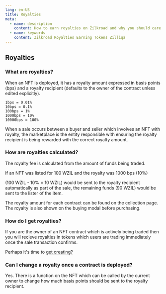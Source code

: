 ```yaml
---
lang: en-US
title: Royalties
meta:
  - name: description
    content: How to earn royalties on Zilkroad and why you should care as a creator!
  - name: keywords
    content: Zilkroad Royalties Earning Tokens Zilliqa
---
```


## Royalties

### What are royalties?

When an NFT is deployed, it has a royalty amount expressed in basis points (bps) and a royalty recipient (defaults to the owner of the contract unless edited explicitly).

```text
1bps = 0.01%
10bps = 0.1%
100bps = 1%
1000bps = 10%
10000bps = 100%
```

When a sale occurs between a buyer and seller which involves an NFT with royalty, the marketplace is the entity responsible with ensuring the royalty recipient is being rewarded with the correct royalty amount.

### How are royalties calculated?

The royalty fee is calculated from the amount of funds being traded.

If an NFT was listed for 100 WZIL and the royalty was 1000 bps (10%)

(100 WZIL - 10% = 10 WZIL) would be sent to the royalty recipient automatically as part of the sale, the remaining funds (90 WZIL) would be sent to the lister of the item.

The royalty amount for each contract can be found on the collection page. The royalty is also shown on the buying modal before purchasing.

### How do I get royalties?

If you are the owner of an NFT contract which is actively being traded then you will recieve royalties in tokens which users are trading immediately once the sale transaction confirms.

Perhaps it's time to [get creating?](../creator-guide/creator-introduction.md)

### Can I change a royalty once a contract is deployed?

Yes. There is a function on the NFT which can be called by the current owner to change how much basis points should be sent to the royalty recipient.
